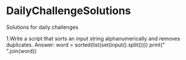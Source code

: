 # DailyChallengeSolutions
Solutions for daily challenges

1.Write a script that sorts an input string alphanumerically and removes duplicates.
Answer:
word = sorted(list(set(input().split())))
print(" ".join(word))
